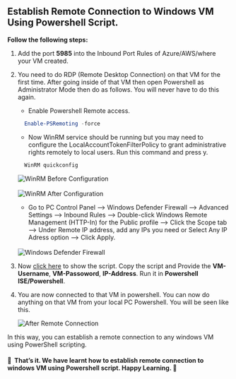 ## Establish Remote Connection to Windows VM Using Powershell Script.

**Follow the following steps:**

1. Add the port **5985** into the Inbound Port Rules of Azure/AWS/where your VM created.
2. You need to do RDP (Remote Desktop Connection) on that VM for the first time. After going inside of that VM then open Powershell as Administrator Mode then do as follows. You will never have to do this again.
   - Enable Powershell Remote access.
   ```PowerShell
     Enable-PSRemoting -force
   ```
   - Now WinRM service should be running but you may need to configure the LocalAccountTokenFilterPolicy to grant administrative rights remotely to local users. Run this command and press y.
   ```PowerShell
     WinRM quickconfig
   ```
    <img src= "https://github.com/Shadikul-Islam/Microsoft-Based-Work/blob/master/Remote-Connection-Windows-VM-Powershell/Images/WinRM-1.png" alt="WinRM Before Configuration"> </br> </br>
    <img src= "https://github.com/Shadikul-Islam/Microsoft-Based-Work/blob/master/Remote-Connection-Windows-VM-Powershell/Images/WinRM-2.png" alt="WinRM After Configuration"> </br>
   - Go to PC Control Panel --> Windows Defender Firewall --> Advanced Settings --> Inbound Rules --> Double-click Windows Remote Management (HTTP-In) for the Public profile --> Click the Scope tab --> Under Remote IP address, add any IPs you need or Select Any IP Adress option --> Click Apply. </br> </br>
    <img src="https://github.com/Shadikul-Islam/Microsoft-Based-Work/blob/master/Remote-Connection-Windows-VM-Powershell/Images/Windows%20Defender%20Firewall.png" alt="Windows Defender Firewall">

3. Now [click here](https://github.com/Shadikul-Islam/Microsoft-Based-Work/blob/master/Remote-Connection-Windows-VM-Powershell/Script/Remote-Connection-Windows-VM.ps1) to show the script. Copy the script and Provide the **VM-Username**, **VM-Passoword**, **IP-Address**. Run it in **Powershell ISE/Powershell**.

4. You are now connected to that VM in powershell. You can now do anything on that VM from your local PC Powershell. You will be seen like this.

    <img src="https://github.com/Shadikul-Islam/Microsoft-Based-Work/blob/master/Remote-Connection-Windows-VM-Powershell/Images/After-Remote-Connection.png" alt="After Remote Connection">
    
In this way, you can establish a remote connection to any windows VM using PowerShell scripting.


#### :diamond_shape_with_a_dot_inside: &nbsp;That’s it. We have learnt how to establish remote connection to windows VM using Powershell script. Happy Learning. :diamond_shape_with_a_dot_inside: &nbsp;
